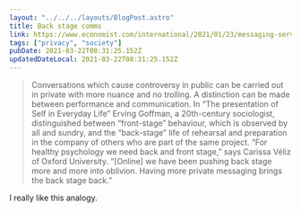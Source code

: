 ```yaml
---
layout: "../../../layouts/BlogPost.astro"
title: Back stage comms
link: https://www.economist.com/international/2021/01/23/messaging-services-are-providing-a-more-private-internet
tags: ["privacy", "society"]
pubDate: 2021-03-22T08:31:25.152Z
updatedDateLocal: 2021-03-22T08:31:25.152Z
---
```


> Conversations which cause controversy in public can be carried out in private with more nuance and no trolling. A distinction can be made between performance and communication. In “The presentation of Self in Everyday Life” Erving Goffman, a 20th-century sociologist, distinguished between “front-stage” behaviour, which is observed by all and sundry, and the “back-stage” life of rehearsal and preparation in the company of others who are part of the same project. “For healthy psychology we need back and front stage,” says Carissa Véliz of Oxford University. “[Online] we have been pushing back stage more and more into oblivion. Having more private messaging brings the back stage back.”

I really like this analogy.
